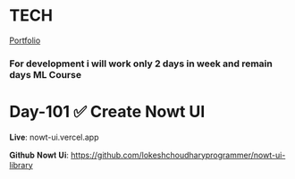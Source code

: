 # TECH
[Portfolio](https://www.lokeshdev.in/)
### For development i will work only 2 days in week and remain days ML Course
# Day-101 ✅ Create Nowt UI 

𝐋𝐢𝐯𝐞: nowt-ui.vercel.app

𝐆𝐢𝐭𝐡𝐮𝐛 𝐍𝐨𝐰𝐭 𝐔𝐢: https://github.com/lokeshchoudharyprogrammer/nowt-ui-library
